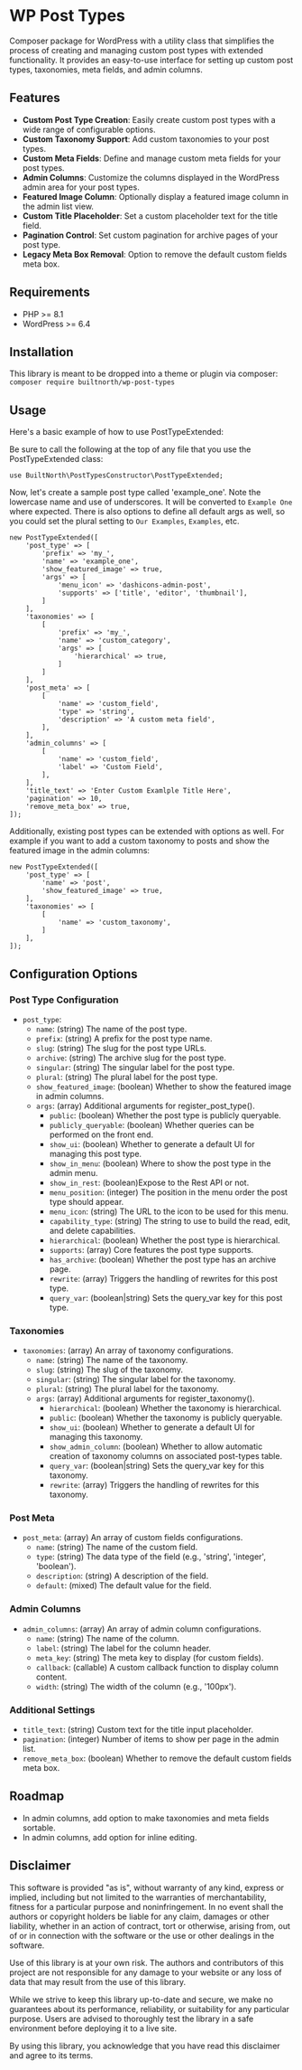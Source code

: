 # WP Post Types

Composer package for WordPress with a utility class that simplifies the process of creating and managing custom post types with extended functionality. It provides an easy-to-use interface for setting up custom post types, taxonomies, meta fields, and admin columns.

## Features

-   **Custom Post Type Creation**: Easily create custom post types with a wide range of configurable options.
-   **Custom Taxonomy Support**: Add custom taxonomies to your post types.
-   **Custom Meta Fields**: Define and manage custom meta fields for your post types.
-   **Admin Columns**: Customize the columns displayed in the WordPress admin area for your post types.
-   **Featured Image Column**: Optionally display a featured image column in the admin list view.
-   **Custom Title Placeholder**: Set a custom placeholder text for the title field.
-   **Pagination Control**: Set custom pagination for archive pages of your post type.
-   **Legacy Meta Box Removal**: Option to remove the default custom fields meta box.

## Requirements

-   PHP >= 8.1
-   WordPress >= 6.4

## Installation

This library is meant to be dropped into a theme or plugin via composer: `composer require builtnorth/wp-post-types`

## Usage

Here's a basic example of how to use PostTypeExtended:

Be sure to call the following at the top of any file that you use the PostTypeExtended class:

```
use BuiltNorth\PostTypesConstructor\PostTypeExtended;
```

Now, let's create a sample post type called 'example_one'. Note the lowercase name and use of underscores. It will be converted to `Example One` where expected. There is also options to define all default args as well, so you could set the plural setting to `Our Examples`, `Examples`, etc.

```
new PostTypeExtended([
	'post_type' => [
		'prefix' => 'my_',
		'name' => 'example_one',
		'show_featured_image' => true,
		'args' => [
			'menu_icon' => 'dashicons-admin-post',
			'supports' => ['title', 'editor', 'thumbnail'],
		]
	],
	'taxonomies' => [
		[
			'prefix' => 'my_',
			'name' => 'custom_category',
			'args' => [
				'hierarchical' => true,
			]
		]
	],
	'post_meta' => [
		[
			'name' => 'custom_field',
			'type' => 'string',
			'description' => 'A custom meta field',
		],
	],
	'admin_columns' => [
		[
			'name' => 'custom_field',
			'label' => 'Custom Field',
		],
	],
	'title_text' => 'Enter Custom Examlple Title Here',
	'pagination' => 10,
	'remove_meta_box' => true,
]);
```

Additionally, existing post types can be extended with options as well. For example if you want to add a custom taxonomy to posts and show the featured image in the admin columns:

```
new PostTypeExtended([
	'post_type' => [
		'name' => 'post',
		'show_featured_image' => true,
	],
	'taxonomies' => [
		[
			'name' => 'custom_taxonomy',
		]
	],
]);
```

## Configuration Options

### Post Type Configuration

-   `post_type`:
    -   `name`: (string) The name of the post type.
    -   `prefix`: (string) A prefix for the post type name.
    -   `slug`: (string) The slug for the post type URLs.
    -   `archive`: (string) The archive slug for the post type.
    -   `singular`: (string) The singular label for the post type.
    -   `plural`: (string) The plural label for the post type.
    -   `show_featured_image`: (boolean) Whether to show the featured image in admin columns.
    -   `args`: (array) Additional arguments for register_post_type().
        -   `public`: (boolean) Whether the post type is publicly queryable.
        -   `publicly_queryable`: (boolean) Whether queries can be performed on the front end.
        -   `show_ui`: (boolean) Whether to generate a default UI for managing this post type.
        -   `show_in_menu`: (boolean) Where to show the post type in the admin menu.
        -   `show_in_rest`: (boolean)Expose to the Rest API or not.
        -   `menu_position`: (integer) The position in the menu order the post type should appear.
        -   `menu_icon`: (string) The URL to the icon to be used for this menu.
        -   `capability_type`: (string) The string to use to build the read, edit, and delete capabilities.
        -   `hierarchical`: (boolean) Whether the post type is hierarchical.
        -   `supports`: (array) Core features the post type supports.
        -   `has_archive`: (boolean) Whether the post type has an archive page.
        -   `rewrite`: (array) Triggers the handling of rewrites for this post type.
        -   `query_var`: (boolean|string) Sets the query_var key for this post type.

### Taxonomies

-   `taxonomies`: (array) An array of taxonomy configurations.
    -   `name`: (string) The name of the taxonomy.
    -   `slug`: (string) The slug of the taxonomy.
    -   `singular`: (string) The singular label for the taxonomy.
    -   `plural`: (string) The plural label for the taxonomy.
    -   `args`: (array) Additional arguments for register_taxonomy().
        -   `hierarchical`: (boolean) Whether the taxonomy is hierarchical.
        -   `public`: (boolean) Whether the taxonomy is publicly queryable.
        -   `show_ui`: (boolean) Whether to generate a default UI for managing this taxonomy.
        -   `show_admin_column`: (boolean) Whether to allow automatic creation of taxonomy columns on associated post-types table.
        -   `query_var`: (boolean|string) Sets the query_var key for this taxonomy.
        -   `rewrite`: (array) Triggers the handling of rewrites for this taxonomy.

### Post Meta

-   `post_meta`: (array) An array of custom fields configurations.
    -   `name`: (string) The name of the custom field.
    -   `type`: (string) The data type of the field (e.g., 'string', 'integer', 'boolean').
    -   `description`: (string) A description of the field.
    -   `default`: (mixed) The default value for the field.

### Admin Columns

-   `admin_columns`: (array) An array of admin column configurations.
    -   `name`: (string) The name of the column.
    -   `label`: (string) The label for the column header.
    -   `meta_key`: (string) The meta key to display (for custom fields).
    -   `callback`: (callable) A custom callback function to display column content.
    -   `width`: (string) The width of the column (e.g., '100px').

### Additional Settings

-   `title_text`: (string) Custom text for the title input placeholder.
-   `pagination`: (integer) Number of items to show per page in the admin list.
-   `remove_meta_box`: (boolean) Whether to remove the default custom fields meta box.

## Roadmap

-   In admin columns, add option to make taxonomies and meta fields sortable.
-   In admin columns, add option for inline editing.

## Disclaimer

This software is provided "as is", without warranty of any kind, express or implied, including but not limited to the warranties of merchantability, fitness for a particular purpose and noninfringement. In no event shall the authors or copyright holders be liable for any claim, damages or other liability, whether in an action of contract, tort or otherwise, arising from, out of or in connection with the software or the use or other dealings in the software.

Use of this library is at your own risk. The authors and contributors of this project are not responsible for any damage to your website or any loss of data that may result from the use of this library.

While we strive to keep this library up-to-date and secure, we make no guarantees about its performance, reliability, or suitability for any particular purpose. Users are advised to thoroughly test the library in a safe environment before deploying it to a live site.

By using this library, you acknowledge that you have read this disclaimer and agree to its terms.
